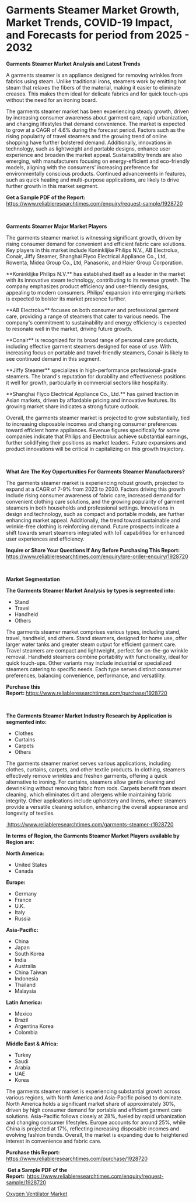 <p><h1>Garments Steamer Market Growth, Market Trends, COVID-19 Impact, and Forecasts for period from 2025 - 2032</h1></p><p><strong>Garments Steamer Market Analysis and Latest Trends</strong></p>
<p><p>A garments steamer is an appliance designed for removing wrinkles from fabrics using steam. Unlike traditional irons, steamers work by emitting hot steam that relaxes the fibers of the material, making it easier to eliminate creases. This makes them ideal for delicate fabrics and for quick touch-ups without the need for an ironing board. </p><p>The garments steamer market has been experiencing steady growth, driven by increasing consumer awareness about garment care, rapid urbanization, and changing lifestyles that demand convenience. The market is expected to grow at a CAGR of 4.6% during the forecast period. Factors such as the rising popularity of travel steamers and the growing trend of online shopping have further bolstered demand. Additionally, innovations in technology, such as lightweight and portable designs, enhance user experience and broaden the market appeal. Sustainability trends are also emerging, with manufacturers focusing on energy-efficient and eco-friendly models, aligning with the consumers' increasing preference for environmentally conscious products. Continued advancements in features, such as quick heating and multi-purpose applications, are likely to drive further growth in this market segment.</p></p>
<p><strong>Get a Sample PDF of the Report:&nbsp;</strong> <a href="https://www.reliableresearchtimes.com/enquiry/request-sample/1928720?utm_campaign=2230&utm_medium=2&utm_source=Github&utm_content=ia&utm_term=29032025&utm_id=garments-steamer">https://www.reliableresearchtimes.com/enquiry/request-sample/1928720</a></p>
<p>&nbsp;</p>
<p><strong>Garments Steamer Major Market Players</strong></p>
<p><p>The garments steamer market is witnessing significant growth, driven by rising consumer demand for convenient and efficient fabric care solutions. Key players in this market include Koninklijke Philips N.V., AB Electrolux, Conair, Jiffy Steamer, Shanghai Flyco Electrical Appliance Co., Ltd, Rowenta, Midea Group Co., Ltd, Panasonic, and Haier Group Corporation.</p><p>**Koninklijke Philips N.V.** has established itself as a leader in the market with its innovative steam technology, contributing to its revenue growth. The company emphasizes product efficiency and user-friendly designs, appealing to modern consumers. Philips’ expansion into emerging markets is expected to bolster its market presence further.</p><p>**AB Electrolux** focuses on both consumer and professional garment care, providing a range of steamers that cater to various needs. The company's commitment to sustainability and energy efficiency is expected to resonate well in the market, driving future growth.</p><p>**Conair** is recognized for its broad range of personal care products, including effective garment steamers designed for ease of use. With increasing focus on portable and travel-friendly steamers, Conair is likely to see continued demand in this segment.</p><p>**Jiffy Steamer** specializes in high-performance professional-grade steamers. The brand's reputation for durability and effectiveness positions it well for growth, particularly in commercial sectors like hospitality.</p><p>**Shanghai Flyco Electrical Appliance Co., Ltd.** has gained traction in Asian markets, driven by affordable pricing and innovative features. Its growing market share indicates a strong future outlook.</p><p>Overall, the garments steamer market is projected to grow substantially, tied to increasing disposable incomes and changing consumer preferences toward efficient home appliances. Revenue figures specifically for some companies indicate that Philips and Electrolux achieve substantial earnings, further solidifying their positions as market leaders. Future expansions and product innovations will be critical in capitalizing on this growth trajectory.</p></p>
<p>&nbsp;</p>
<p><strong>What Are The Key Opportunities For Garments Steamer Manufacturers?</strong></p>
<p><p>The garments steamer market is experiencing robust growth, projected to expand at a CAGR of 7-9% from 2023 to 2030. Factors driving this growth include rising consumer awareness of fabric care, increased demand for convenient clothing care solutions, and the growing popularity of garment steamers in both households and professional settings. Innovations in design and technology, such as compact and portable models, are further enhancing market appeal. Additionally, the trend toward sustainable and wrinkle-free clothing is reinforcing demand. Future prospects indicate a shift towards smart steamers integrated with IoT capabilities for enhanced user experiences and efficiency.</p></p>
<p><strong>Inquire or Share Your Questions If Any Before Purchasing This Report:</strong> <a href="https://www.reliableresearchtimes.com/enquiry/pre-order-enquiry/1928720?utm_campaign=2230&utm_medium=2&utm_source=Github&utm_content=ia&utm_term=29032025&utm_id=garments-steamer">https://www.reliableresearchtimes.com/enquiry/pre-order-enquiry/1928720</a></p>
<p>&nbsp;</p>
<p><strong>Market Segmentation</strong></p>
<p><strong>The Garments Steamer Market Analysis by types is segmented into:</strong></p>
<p><ul><li>Stand</li><li>Travel</li><li>Handheld</li><li>Others</li></ul></p>
<p><p>The garments steamer market comprises various types, including stand, travel, handheld, and others. Stand steamers, designed for home use, offer larger water tanks and greater steam output for efficient garment care. Travel steamers are compact and lightweight, perfect for on-the-go wrinkle removal. Handheld steamers combine portability with functionality, ideal for quick touch-ups. Other variants may include industrial or specialized steamers catering to specific needs. Each type serves distinct consumer preferences, balancing convenience, performance, and versatility.</p></p>
<p><strong>Purchase this Report:&nbsp;</strong><a href="https://www.reliableresearchtimes.com/purchase/1928720?utm_campaign=2230&utm_medium=2&utm_source=Github&utm_content=ia&utm_term=29032025&utm_id=garments-steamer">https://www.reliableresearchtimes.com/purchase/1928720</a></p>
<p>&nbsp;</p>
<p><strong>The Garments Steamer Market Industry Research by Application is segmented into:</strong></p>
<p><ul><li>Clothes</li><li>Curtains</li><li>Carpets</li><li>Others</li></ul></p>
<p><p>The garments steamer market serves various applications, including clothes, curtains, carpets, and other textile products. In clothing, steamers effectively remove wrinkles and freshen garments, offering a quick alternative to ironing. For curtains, steamers allow gentle cleaning and dewrinkling without removing fabric from rods. Carpets benefit from steam cleaning, which eliminates dirt and allergens while maintaining fabric integrity. Other applications include upholstery and linens, where steamers provide a versatile cleaning solution, enhancing the overall appearance and longevity of textiles.</p></p>
<p><a href="https://www.reliableresearchtimes.com/garments-steamer-r1928720?utm_campaign=2230&utm_medium=2&utm_source=Github&utm_content=ia&utm_term=29032025&utm_id=garments-steamer">&nbsp;https://www.reliableresearchtimes.com/garments-steamer-r1928720</a></p>
<p><strong>In terms of Region, the Garments Steamer Market Players available by Region are:</strong></p>
<p>
    <p> <strong> North America: </strong>
        <ul>
            <li>United States</li>
            <li>Canada</li>
        </ul>
        </p> 
    <p> <strong> Europe: </strong>
        <ul>
            <li>Germany</li>
            <li>France</li>
            <li>U.K.</li>
            <li>Italy</li>
            <li>Russia</li>
        </ul>
        </p> 
    <p> <strong> Asia-Pacific: </strong>
        <ul>
            <li>China</li>
            <li>Japan</li>
            <li>South Korea</li>
            <li>India</li>
            <li>Australia</li>
            <li>China Taiwan</li>
            <li>Indonesia</li>
            <li>Thailand</li>
            <li>Malaysia</li>
        </ul>
        </p> 
    <p> <strong> Latin America: </strong>
        <ul>
            <li>Mexico</li>
            <li>Brazil</li>
            <li>Argentina Korea</li>
            <li>Colombia</li>
        </ul>
        </p> 
    <p> <strong> Middle East & Africa: </strong>
        <ul>
            <li>Turkey</li>
            <li>Saudi</li>
            <li>Arabia</li>
            <li>UAE</li>
            <li>Korea</li>
        </ul>
    </p>
    </p>
<p><p>The garments steamer market is experiencing substantial growth across various regions, with North America and Asia-Pacific poised to dominate. North America holds a significant market share of approximately 30%, driven by high consumer demand for portable and efficient garment care solutions. Asia-Pacific follows closely at 28%, fueled by rapid urbanization and changing consumer lifestyles. Europe accounts for around 25%, while China is projected at 17%, reflecting increasing disposable incomes and evolving fashion trends. Overall, the market is expanding due to heightened interest in convenience and fabric care.</p></p>
<p><strong>Purchase this Report: </strong><a href="https://www.reliableresearchtimes.com/purchase/1928720?utm_campaign=2230&utm_medium=2&utm_source=Github&utm_content=ia&utm_term=29032025&utm_id=garments-steamer">https://www.reliableresearchtimes.com/purchase/1928720</a></p>
<p>&nbsp;<strong>Get a Sample PDF of the Report:&nbsp;&nbsp;</strong><a href="https://www.reliableresearchtimes.com/enquiry/request-sample/1928720?utm_campaign=2230&utm_medium=2&utm_source=Github&utm_content=ia&utm_term=29032025&utm_id=garments-steamer">https://www.reliableresearchtimes.com/enquiry/request-sample/1928720</a></p>
<p><strong></strong></p>
<p><p><a href="https://github.com/arionmp/Market-Research-Report-List-5/blob/main/oxygen-ventilator-market.md?utm_campaign=2230&utm_medium=2&utm_source=Github&utm_content=ia&utm_term=29032025&utm_id=garments-steamer">Oxygen Ventilator Market</a></p></p>